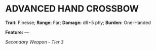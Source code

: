 ﻿---
tags:
  - Item
  - Weapon
name: 'ADVANCED HAND CROSSBOW'
trait: 'Finesse'
range: 'Far'
damage: 'd6+5 phy'
burden: 'One-Handed'
feat_name: 
feat_text: 
primary_or_secondary: 'Secondary Weapon'
tier: 3
---

# ADVANCED HAND CROSSBOW

**Trait:** Finesse; **Range:** Far; **Damage:** d6+5 phy; **Burden:** One-Handed

**Feature:** —

*Secondary Weapon - Tier 3*

